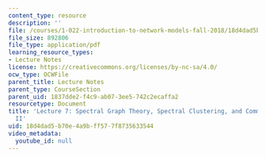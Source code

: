 ```yaml
---
content_type: resource
description: ''
file: /courses/1-022-introduction-to-network-models-fall-2018/18d4dad5b70e4a9bff577f8735633544_MIT1_022F18_lec7.pdf
file_size: 892806
file_type: application/pdf
learning_resource_types:
- Lecture Notes
license: https://creativecommons.org/licenses/by-nc-sa/4.0/
ocw_type: OCWFile
parent_title: Lecture Notes
parent_type: CourseSection
parent_uid: 1837dde2-f4c9-ab07-3ee5-742c2ecaffa2
resourcetype: Document
title: 'Lecture 7: Spectral Graph Theory, Spectral Clustering, and Community Detection
  II'
uid: 18d4dad5-b70e-4a9b-ff57-7f8735633544
video_metadata:
  youtube_id: null
---
```

